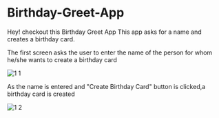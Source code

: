 # Birthday-Greet-App
Hey! checkout this Birthday Greet App
This app asks for a name and creates a birthday card.

The first screen asks the user to enter the name of the person for whom he/she wants to create a birthday card


![1 1](https://user-images.githubusercontent.com/74762700/103230316-27972300-495b-11eb-9087-149f1cb63af5.png)


As the name is entered and "Create Birthday Card" button is clicked,a birthday card is created


![1 2](https://user-images.githubusercontent.com/74762700/103230325-2a921380-495b-11eb-93a4-6d6a0d18c084.png)


